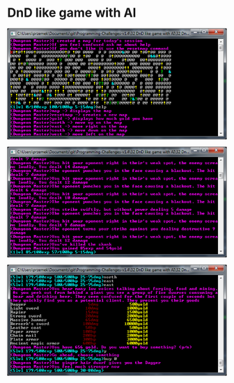 # DnD like game with AI

![](../Screenshots/32_1.PNG)

![](../Screenshots/32_2.PNG)

![](../Screenshots/32_3.PNG)
